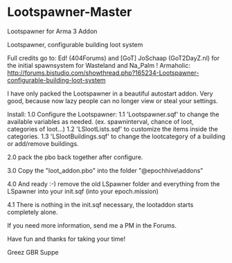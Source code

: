 # Lootspawner-Master
Lootspawner for Arma 3 Addon

Lootspawner, configurable building loot system 

Full credits go to: Ed! (404Forums) and [GoT] JoSchaap (GoT2DayZ.nl) for the initial spawnsystem for Wasteland and Na_Palm !
Armaholic: http://forums.bistudio.com/showthread.php?165234-Lootspawner-configurable-building-loot-system

I have only packed the Lootspawner in a beautiful autostart addon.
Very good, because now lazy people can no longer view or steal your settings.

Install:
1.0	Configure the Lootspawner:
1.1 	'Lootspawner.sqf' to change the available variables as needed.
	(ex. spawninterval, chance of loot, categories of loot...)
1.2 	'LSlootLists.sqf' to customize the items inside the categories.
1.3 	'LSlootBuildings.sqf' to change the lootcategory of a building or add/remove buildings.

2.0	pack the pbo back together after configure.

3.0	Copy the "loot_addon.pbo" into the folder "@epochhive\addons\"

4.0	And ready :-) remove the old LSpawner folder and everything from the LSpawner into your init.sqf (into your epoch.mission)

4.1 	There is nothing in the init.sqf necessary, the lootaddon starts completely alone.


If you need more information, send me a PM in the Forums.

Have fun and thanks for taking your time!

Greez GBR Suppe

